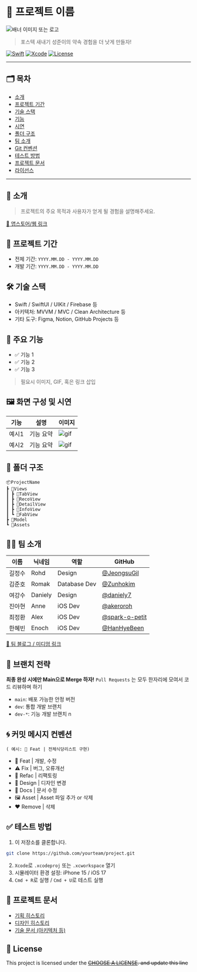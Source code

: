 # 🚀 프로젝트 이름

![배너 이미지 또는 로고](링크)

> 포스텍 새내기 성준이의 약속 경험을 더 낫게 만들자!

[![Swift](https://img.shields.io/badge/Swift-5.9-orange.svg)]()
[![Xcode](https://img.shields.io/badge/Xcode-15.0-blue.svg)]()
[![License](https://img.shields.io/badge/license-MIT-green.svg)]()

---

## 🗂 목차
- [소개](#소개)
- [프로젝트 기간](#프로젝트-기간)
- [기술 스택](#기술-스택)
- [기능](#기능)
- [시연](#시연)
- [폴더 구조](#폴더-구조)
- [팀 소개](#팀-소개)
- [Git 컨벤션](#git-컨벤션)
- [테스트 방법](#테스트-방법)
- [프로젝트 문서](#프로젝트-문서)
- [라이선스](#lock_with_ink_pen-license)

---

## 📱 소개

> 프로젝트의 주요 목적과 사용자가 얻게 될 경험을 설명해주세요.

[🔗 앱스토어/웹 링크](https://example.com)


## 📆 프로젝트 기간
- 전체 기간: `YYYY.MM.DD - YYYY.MM.DD`
- 개발 기간: `YYYY.MM.DD - YYYY.MM.DD`


## 🛠 기술 스택

- Swift / SwiftUI / UIKit / Firebase 등
- 아키텍처: MVVM / MVC / Clean Architecture 등
- 기타 도구: Figma, Notion, GitHub Projects 등


## 🌟 주요 기능

- ✅ 기능 1
- ✅ 기능 2
- ✅ 기능 3

> 필요시 이미지, GIF, 혹은 링크 삽입


## 🖼 화면 구성 및 시연

| 기능 | 설명 | 이미지 |
|------|------|--------|
| 예시1 | 기능 요약 | ![gif](링크) |
| 예시2 | 기능 요약 | ![gif](링크) |


## 🧱 폴더 구조

```
📦ProjectName
┣ 📂Views
┃ ┣ 📂TabView
┃ ┣ 📂RecoView
┃ ┣ 📂DetailView
┃ ┣ 📂InfoView
┃ ┗ 📂FabView
┣ 📂Model
┗ 📂Assets
```


## 🧑‍💻 팀 소개

| 이름 | 닉네임 | 역할 | GitHub |
|------|------|------|--------|
| 길정수 | Rohd | Design | [@JeongsuGil](https://github.com/JeongsuGil) |
| 김준호 | Romak | Database Dev | [@Zunhokim](https://github.com/Zunhokim) |
| 여강수 | Daniely | Design | [@daniely7](https://github.com/daniely7) |
| 진아현 | Anne | iOS Dev | [@akeroroh](https://github.com/akeroroh) |
| 최정환 | Alex | iOS Dev | [@spark-o-petit](https://github.com/spark-o-petit) |
| 한혜빈 | Enoch | iOS Dev | [@HanHyeBeen](https://github.com/HanHyeBeen) |

[🔗 팀 블로그 / 미디엄 링크](https://medium.com/example)

## 🔖 브랜치 전략
**최종 완성 시에만 Main으로 Merge 하자!**
`Pull Requests` 는 모두 한자리에 모여서 코드 리뷰하며 하기
- `main`: 배포 가능한 안정 버전
- `dev`: 통합 개발 브랜치
- `dev-*`: 기능 개발 브랜치 n


## 🌀 커밋 메시지 컨벤션
`( 예시: 🔨 Feat | 전체식당리스트 구현)` 

- 🔨 Feat | 개발, 수정
- ⚠️ Fix | 버그, 오류개선
- 💎 Refac | 리팩토링
- 🎨 Design | 디자인 변경
- 📃 Docs | 문서 수정
- 🖼️ Asset | Asset 파일 추가 or 삭제
- ❤️ Remove | 삭제


## ✅ 테스트 방법

1. 이 저장소를 클론합니다.
```bash
git clone https://github.com/yourteam/project.git
```
2. `Xcode`로 `.xcodeproj` 또는 `.xcworkspace` 열기
3. 시뮬레이터 환경 설정: iPhone 15 / iOS 17
4. `Cmd + R`로 실행 / `Cmd + U`로 테스트 실행


## 📎 프로젝트 문서

- [기획 히스토리](링크)
- [디자인 히스토리](링크)
- [기술 문서 (아키텍처 등)](링크)


## 📝 License

This project is licensed under the ~~[CHOOSE A LICENSE](https://choosealicense.com). and update this line~~
